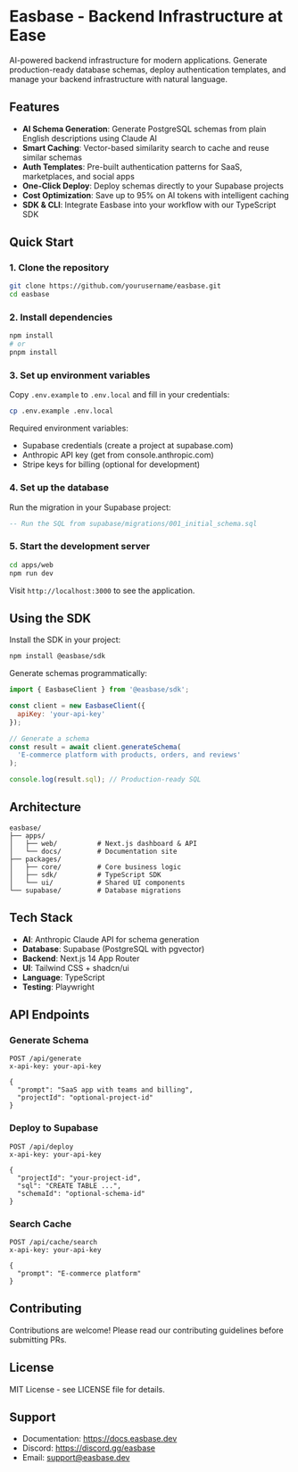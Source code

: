 # Easbase - Backend Infrastructure at Ease

AI-powered backend infrastructure for modern applications. Generate production-ready database schemas, deploy authentication templates, and manage your backend infrastructure with natural language.

## Features

- **AI Schema Generation**: Generate PostgreSQL schemas from plain English descriptions using Claude AI
- **Smart Caching**: Vector-based similarity search to cache and reuse similar schemas
- **Auth Templates**: Pre-built authentication patterns for SaaS, marketplaces, and social apps
- **One-Click Deploy**: Deploy schemas directly to your Supabase projects
- **Cost Optimization**: Save up to 95% on AI tokens with intelligent caching
- **SDK & CLI**: Integrate Easbase into your workflow with our TypeScript SDK

## Quick Start

### 1. Clone the repository

```bash
git clone https://github.com/yourusername/easbase.git
cd easbase
```

### 2. Install dependencies

```bash
npm install
# or
pnpm install
```

### 3. Set up environment variables

Copy `.env.example` to `.env.local` and fill in your credentials:

```bash
cp .env.example .env.local
```

Required environment variables:
- Supabase credentials (create a project at supabase.com)
- Anthropic API key (get from console.anthropic.com)
- Stripe keys for billing (optional for development)

### 4. Set up the database

Run the migration in your Supabase project:

```sql
-- Run the SQL from supabase/migrations/001_initial_schema.sql
```

### 5. Start the development server

```bash
cd apps/web
npm run dev
```

Visit `http://localhost:3000` to see the application.

## Using the SDK

Install the SDK in your project:

```bash
npm install @easbase/sdk
```

Generate schemas programmatically:

```javascript
import { EasbaseClient } from '@easbase/sdk';

const client = new EasbaseClient({
  apiKey: 'your-api-key'
});

// Generate a schema
const result = await client.generateSchema(
  'E-commerce platform with products, orders, and reviews'
);

console.log(result.sql); // Production-ready SQL
```

## Architecture

```
easbase/
├── apps/
│   ├── web/          # Next.js dashboard & API
│   └── docs/         # Documentation site
├── packages/
│   ├── core/         # Core business logic
│   ├── sdk/          # TypeScript SDK
│   └── ui/           # Shared UI components
└── supabase/         # Database migrations
```

## Tech Stack

- **AI**: Anthropic Claude API for schema generation
- **Database**: Supabase (PostgreSQL with pgvector)
- **Backend**: Next.js 14 App Router
- **UI**: Tailwind CSS + shadcn/ui
- **Language**: TypeScript
- **Testing**: Playwright

## API Endpoints

### Generate Schema
```http
POST /api/generate
x-api-key: your-api-key

{
  "prompt": "SaaS app with teams and billing",
  "projectId": "optional-project-id"
}
```

### Deploy to Supabase
```http
POST /api/deploy
x-api-key: your-api-key

{
  "projectId": "your-project-id",
  "sql": "CREATE TABLE ...",
  "schemaId": "optional-schema-id"
}
```

### Search Cache
```http
POST /api/cache/search
x-api-key: your-api-key

{
  "prompt": "E-commerce platform"
}
```

## Contributing

Contributions are welcome! Please read our contributing guidelines before submitting PRs.

## License

MIT License - see LICENSE file for details.

## Support

- Documentation: https://docs.easbase.dev
- Discord: https://discord.gg/easbase
- Email: support@easbase.dev